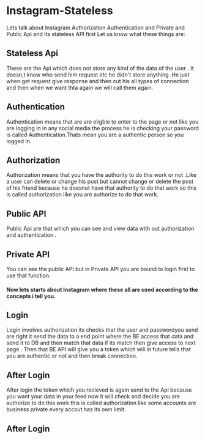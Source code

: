 # Instagram-Stateless
Lets talk about Instagram Authorization Authentication and Private and Public Api and Its stateless API first Let us know what these things are:

<h2>Stateless Api </h2>
These are the Api which does not store any kind of the data of the user . It doesn,t know who send him request etc he didn't store anything .He just when get request give response and then cut his all types of connection and then when we want thta again we will call them again.

<h2>Authentication </h2>
Authentication means that are are eligble to enter to the page or not like you are logging in in any social media the process he is checking your password is called Authentication.Thats mean you are a authentic person so you logged in.

<h2>Authorization</h2>
Authorization means that you have the authority to do this work or not .Like a user can delete or change his post but cannot change or delete the post of his friend because he doesnot have that authority to do that work so this is called authorization like you are authorize to do that work.

<h2>Public API</h2>
Public Api  are that which you can see and view data with out authorization and authentication .

<h2>Private API</h2>
You can see the public API but in Private API you are bound to login first to use that function.

<h4>Now lets starts about Instagram where these all are used according to the concepts i tell you.</h4>

<h2>Login</h2>
Login involves authorization its checks that the user and passwordyou send are right it send the data to a end point where the BE access that data and send it to DB and then match that data if its match then give access to next page . Then that BE API will give you a token which will in future tells that you are authentic or not and then break connection.

<h2>After Login</h2>
After login the token which you recieved is again send to the Api because you want your data in your feed now it will check and decide you are authorize to do this work this is called authorization like some accounts are business private every accout has its own limit.

<h2>After Login</h2>